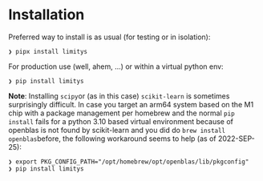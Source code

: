 # Installation

Preferred way to install is as usual (for testing or in isolation):

```console
❯ pipx install limitys
```

For production use (well, ahem, ...) or within a virtual python env:

```console
❯ pip install limitys
```
**Note**: Installing `scipy`or (as in this case) `scikit-learn` is sometimes surprisingly difficult. 
In case you target an arm64 system based on the M1 chip with a package management per homebrew and the normal
`pip install` fails for a python 3.10 based virtual environment because of openblas is not found by scikit-learn
and you did do `brew install openblas`before, the following workaround seems to help (as of 2022-SEP-25): 

```console
❯ export PKG_CONFIG_PATH="/opt/homebrew/opt/openblas/lib/pkgconfig"
❯ pip install limitys
```
